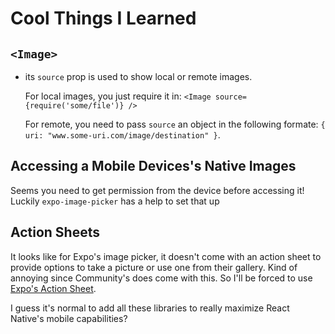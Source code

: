 # Cool Things I Learned

## `<Image>`

- its `source` prop is used to show local or remote images.

  For local images, you just require it in: `<Image source={require('some/file')} />`

  For remote, you need to pass `source` an object in the following formate: `{ uri: "www.some-uri.com/image/destination" }`.

## Accessing a Mobile Devices's Native Images

Seems you need to get permission from the device before accessing it! Luckily `expo-image-picker` has a help to set that up

## Action Sheets

It looks like for Expo's image picker, it doesn't come with an action sheet to provide options to take a picture or use one from their gallery. Kind of annoying since Community's does come with this. So I'll be forced to use [Expo's Action Sheet](https://github.com/expo/react-native-action-sheet).

I guess it's normal to add all these libraries to really maximize React Native's mobile capabilities?
